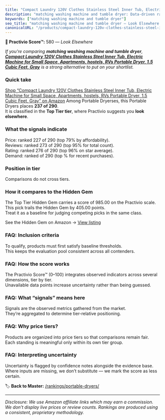 ```yaml
---
title: "Compact Laundry 120V Clothes Stainless Steel Inner Tub, Electric Machine for Small Space, Apartments, hostels, RVs Portable Dryer, 1.5 Cubic Feet, Gray"
description: "matching washing machine and tumble dryer: Data-driven ranking using the Practivio Score™. Positioned by quality, value, demand, findability, momentum."
keywords: ["matching washing machine and tumble dryer"]
seo_title: "matching washing machine and tumble dryer — Look Elsewhere (2025)"
canonicalURL: "/products/compact-laundry-120v-clothes-stainless-steel-inner-tub-electric-machine-for-small-space-apartments-hostels-rvs-portable-dryer-15-cubic-feet-gray-B0FC2NY2FH/"
---
```


**🚫 Practivio Score™:** 580 — _Look Elsewhere_


*If you're comparing **matching washing machine and tumble dryer**, **[Compact Laundry 120V Clothes Stainless Steel Inner Tub, Electric Machine for Small Space, Apartments, hostels, RVs Portable Dryer, 1.5 Cubic Feet, Gray](https://www.amazon.com/dp/B0FC2NY2FH?tag=practivio-20)** is a strong alternative to put on your shortlist.*
### Quick take
[Shop “Compact Laundry 120V Clothes Stainless Steel Inner Tub, Electric Machine for Small Space, Apartments, hostels, RVs Portable Dryer, 1.5 Cubic Feet, Gray” on Amazon](https://www.amazon.com/dp/B0FC2NY2FH?tag=practivio-20)
Among Portable Dryerses, this Portable Dryers places **237 of 290**.  
It is classified in the **Top Tier tier**, where Practivio suggests you **look elsewhere**.

### What the signals indicate
Price: ranked 227 of 290 (top 79% by affordability).  
Reviews: ranked 273 of 290 (top 95% for total count).  
Rating: ranked 276 of 290 (top 96% on star average).  
Demand: ranked  of 290 (top % for recent purchases).

### Position in tier
Comparisons do not cross tiers.

### How it compares to the Hidden Gem
The Top Tier Hidden Gem carries a score of 985.00 on the Practivio scale.  
This pick trails the Hidden Gem by 405.00 points.  
Treat it as a baseline for judging competing picks in the same class.  

See the Hidden Gem on Amazon → [View listing](https://www.amazon.com/dp/B0799Q45TT?tag=practivio-20)

### FAQ: Inclusion criteria
To qualify, products must first satisfy baseline thresholds.  
This keeps the evaluation pool consistent across all contenders.

### FAQ: How the score works
The Practivio Score™ (0–100) integrates observed indicators across several dimensions, tier by tier.  
Unavailable data points increase uncertainty rather than being guessed.

### FAQ: What “signals” means here
Signals are the observed metrics gathered from the market.  
They’re aggregated to determine tier-relative positioning.

### FAQ: Why price tiers?
Products are organized into price tiers so that comparisons remain fair.  
Each standing is meaningful only within its own tier group.

### FAQ: Interpreting uncertainty
Uncertainty is flagged by confidence notes alongside the evidence base.  
Where inputs are missing, we don’t substitute — we mark the score as less certain.


🏷️ **Back to Master:** [/rankings/portable-dryers/](/rankings/portable-dryers/)

---
_Disclosure: We use Amazon affiliate links which may earn a commission. We don’t display live prices or review counts. Rankings are produced using a consistent, proprietary methodology._
